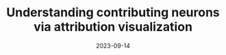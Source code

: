 ---
title: "Understanding contributing neurons via attribution visualization"
collection: publications
permalink: /publication/2023-attr-vis
date: 2023-09-14
venue: 'Neurocomputing'
# paperurl: '/files/pdf/research/Turning the Lights on.pdf'
link: 'https://www.sciencedirect.com/science/article/abs/pii/S092523122300615X'
paperurl: '/files/pdf/research/202309attrVis-neurocomputing.pdf'
github: 'https://github.com/GlowingHorse/Attribution-Visualization'
# code: 'https://zenodo.org/badge/latestdoi/588504249'
# zenodo: 'https://zenodo.org/badge/588504249.svg'
book: 'https://shirui-homepage.com/research/attr-vis/'
citation: 'Rui Shi, <a href="https://li-tianxing.github.io/">Tianxing Li</a>, <a href="http://www.graco.c.u-tokyo.ac.jp/yama-lab/index.php">Yasushi Yamaguchi</a>. <i>Neurocomputing</i>, 2023, 550: 126492.'
---
